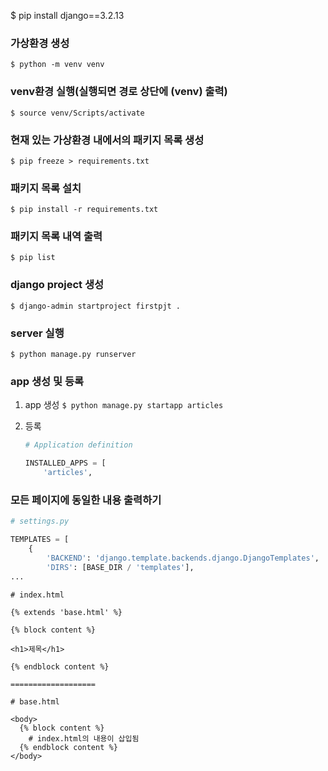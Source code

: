 $ pip install django==3.2.13



### 가상환경 생성

`$ python -m venv venv`



### venv환경 실행(실행되면 경로 상단에 (venv) 출력)

`$ source venv/Scripts/activate`



### 현재 있는 가상환경 내에서의 패키지 목록 생성

`$ pip freeze > requirements.txt`



### 패키지 목록 설치

`$ pip install -r requirements.txt`



### 패키지 목록 내역 출력

`$ pip list`



### django project 생성

`$ django-admin startproject firstpjt .`



### server 실행

`$ python manage.py runserver`



### app 생성 및 등록

1. app 생성 ```$ python manage.py startapp articles```

2. 등록
   
   ```python
   # Application definition
   
   INSTALLED_APPS = [
       'articles',
   ```



### 모든 페이지에 동일한 내용 출력하기

```python
# settings.py

TEMPLATES = [
    {
        'BACKEND': 'django.template.backends.django.DjangoTemplates',
        'DIRS': [BASE_DIR / 'templates'],
...
```

```django
# index.html

{% extends 'base.html' %}

{% block content %}

<h1>제목</h1>

{% endblock content %}

===================

# base.html

<body>
  {% block content %}
    # index.html의 내용이 삽입됨
  {% endblock content %}
</body>
```
